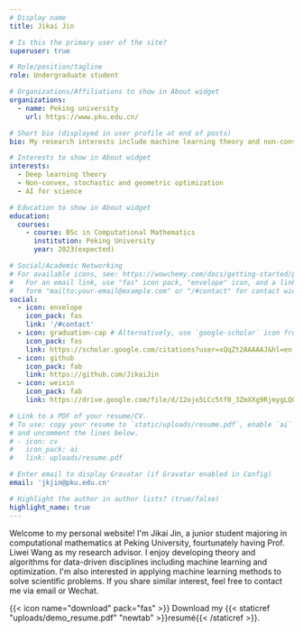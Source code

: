 ```yaml
---
# Display name
title: Jikai Jin

# Is this the primary user of the site?
superuser: true

# Role/position/tagline
role: Undergraduate student

# Organizations/Affiliations to show in About widget
organizations:
  - name: Peking university
    url: https://www.pku.edu.cn/

# Short bio (displayed in user profile at end of posts)
bio: My research interests include machine learning theory and non-convex optimization.

# Interests to show in About widget
interests:
  - Deep learning theory
  - Non-convex, stochastic and geometric optimization
  - AI for science

# Education to show in About widget
education:
  courses:
    - course: BSc in Computational Mathematics
      institution: Peking University
      year: 2023(expected)

# Social/Academic Networking
# For available icons, see: https://wowchemy.com/docs/getting-started/page-builder/#icons
#   For an email link, use "fas" icon pack, "envelope" icon, and a link in the
#   form "mailto:your-email@example.com" or "/#contact" for contact widget.
social:
  - icon: envelope
    icon_pack: fas
    link: '/#contact'
  - icon: graduation-cap # Alternatively, use `google-scholar` icon from `ai` icon pack
    icon_pack: fas
    link: https://scholar.google.com/citations?user=xQqZt2AAAAAJ&hl=en
  - icon: github
    icon_pack: fab
    link: https://github.com/JikaiJin
  - icon: weixin
    icon_pack: fab
    link: https://drive.google.com/file/d/12ojo5LCc5tf0_3ZmXXg9RjmygLQOg3ZS/view?usp=sharing

# Link to a PDF of your resume/CV.
# To use: copy your resume to `static/uploads/resume.pdf`, enable `ai` icons in `params.toml`,
# and uncomment the lines below.
# - icon: cv
#   icon_pack: ai
#   link: uploads/resume.pdf

# Enter email to display Gravatar (if Gravatar enabled in Config)
email: 'jkjin@pku.edu.cn'

# Highlight the author in author lists? (true/false)
highlight_name: true
---
```


Welcome to my personal website! I'm Jikai Jin, a junior student majoring in computational mathematics at Peking University, fourtunately having Prof. Liwei Wang as my research advisor. I enjoy developing theory and algorithms for data-driven disciplines including machine learning and optimization. I'm also interested in applying machine learning methods to solve scientific problems. If you share similar interest, feel free to contact me via email or Wechat.

{{< icon name="download" pack="fas" >}} Download my {{< staticref "uploads/demo_resume.pdf" "newtab" >}}resumé{{< /staticref >}}.
